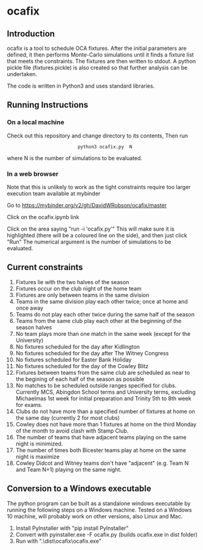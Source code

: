 # ocafix

## Introduction

ocafix is a tool to schedule OCA fixtures.  After the initial parameters are defined, it then performs
Monte-Carlo simulations until it finds a fixture list that meets the constraints.  The fixtures are
then written to stdout.  A python pickle file (fixtures.pickle) is also created so that further analysis
can be undertaken.

The code is written in Python3 and uses standard libraries.

## Running Instructions

### On a local machine

Check out this repository and change directory to its contents,  Then run

                              python3 ocafix.py  N
                              
where N is the number of simulations to be evaluated.

### In a web browser

Note that this is unlikely to work as the tight constraints require too larger execution team available at mybinder

Go to https://mybinder.org/v2/gh/DavidWRobson/ocafix/master

Click on the ocafix.ipynb link

Click on the area saying "run -i 'ocafix.py'"  This will make sure it is highlighted (there will be a coloured line on the side), and then just click "Run"  The numerical argument is the number of simulations to be evaluated.

## Current constraints

1. Fixtures lie with the two halves of the season
2. Fixtures occur on the club night of the home team
3. Fixtures are only between teams in the same division
4. Teams in the same division play each other twice; once at home and once away
5. Teams do not play each other twice during the same half of the season
6. Teams from the same club play each other at the beginning of the season halves
7. No team plays more than one match in the same week (except for the University)
8. No fixtures scheduled for the day after Kidlington
9. No fixtures scheduled for the day after The Witney Congress
10. No fixtures scheduled for Easter Bank Holiday
11. No fixtures scheduled for the day of the Cowley Blitz
12. Fixtures between teams from the same club are scheduled as near to the begining of each half of the season as possible
13. No matches to be scheduled outside ranges specified for clubs. Currently MCS, Abingdon School terms and University terms, excluding Michaelmas 1st week for initial preparation and Trinity 5th to 8th week for exams.
14. Clubs do not have more than a specified number of fixtures at home on the same day (currently 2 for most clubs)
15. Cowley does not have more than 1 fixtures at home on the third Monday of the month to avoid clash with Stamp Club.
16. The number of teams that have adjacent teams playing on the same night is minimized.
17. The number of times both Bicester teams play at home on the same night is maximize
18. Cowley Didcot and Witney teams don't have "adjacent" (e.g. Team N and Team N+1) playing on the same night.

## Conversion to a Windows executable

The python program can be built as a standalone windows executable by running the following steps on a Windows machine.  Tested on a Windows 10 machine, will probably work on other versions, also Linux and Mac.

1.  Install PyInstaller with "pip install PyInstaller"
2.  Convert with pyinstaller.exe -F ocafix.py   (builds ocafix.exe in dist folder)
3.  Run with ".\dist\ocafix\ocafix.exe"
